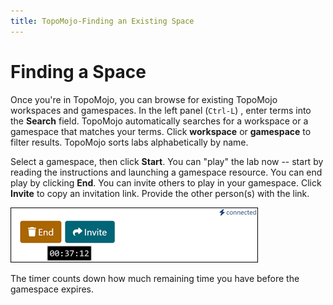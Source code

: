 ```yaml
---
title: TopoMojo-Finding an Existing Space
---
```


# Finding a Space

Once you're in TopoMojo, you can browse for existing TopoMojo workspaces and gamespaces. In the left panel (`Ctrl-L`) , enter terms into the **Search** field. TopoMojo automatically searches for a workspace or a gamespace that matches your terms. Click **workspace** or **gamespace** to filter results. TopoMojo sorts labs alphabetically by name.

Select a gamespace, then click **Start**. You can "play" the lab now -- start by reading the instructions and launching a gamespace resource. You can end play by clicking **End**. You can invite others to play in your gamespace. Click **Invite** to copy an invitation link. Provide the other person(s) with the link.

![end and invite](img/end-invite-timer.png)

The timer counts down how much remaining time you have before the gamespace expires.
